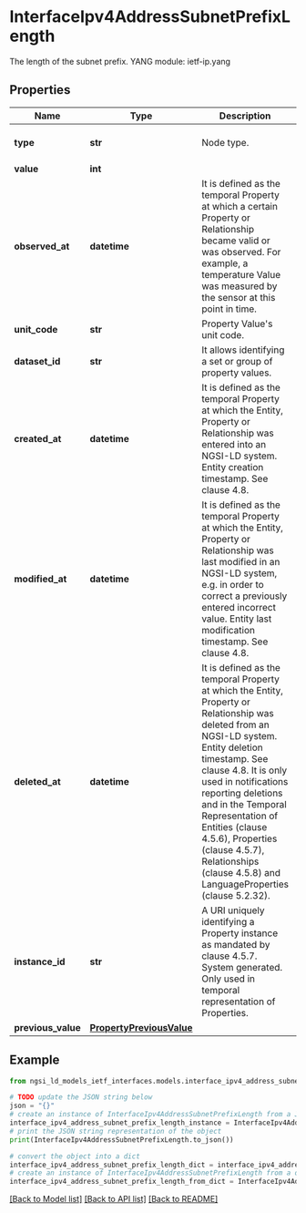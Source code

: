 # InterfaceIpv4AddressSubnetPrefixLength

The length of the subnet prefix.  YANG module: ietf-ip.yang 

## Properties

Name | Type | Description | Notes
------------ | ------------- | ------------- | -------------
**type** | **str** | Node type.  | [optional] [default to 'Property']
**value** | **int** |  | 
**observed_at** | **datetime** | It is defined as the temporal Property at which a certain Property or Relationship became valid or was observed. For example, a temperature Value was measured by the sensor at this point in time.  | [optional] 
**unit_code** | **str** | Property Value&#39;s unit code.  | [optional] 
**dataset_id** | **str** | It allows identifying a set or group of property values.  | [optional] 
**created_at** | **datetime** | It is defined as the temporal Property at which the Entity, Property or Relationship was entered into an NGSI-LD system.  Entity creation timestamp. See clause 4.8.  | [optional] 
**modified_at** | **datetime** | It is defined as the temporal Property at which the Entity, Property or Relationship was last modified in an NGSI-LD system, e.g. in order to correct a previously entered incorrect value.  Entity last modification timestamp. See clause 4.8.  | [optional] 
**deleted_at** | **datetime** | It is defined as the temporal Property at which the Entity, Property or Relationship was deleted from an NGSI-LD system.  Entity deletion timestamp. See clause 4.8. It is only used in notifications reporting deletions and in the Temporal Representation of Entities (clause 4.5.6), Properties (clause 4.5.7), Relationships (clause 4.5.8) and LanguageProperties (clause 5.2.32).  | [optional] 
**instance_id** | **str** | A URI uniquely identifying a Property instance as  mandated by clause 4.5.7. System generated. Only used in temporal representation of Properties.  | [optional] [readonly] 
**previous_value** | [**PropertyPreviousValue**](PropertyPreviousValue.md) |  | [optional] 

## Example

```python
from ngsi_ld_models_ietf_interfaces.models.interface_ipv4_address_subnet_prefix_length import InterfaceIpv4AddressSubnetPrefixLength

# TODO update the JSON string below
json = "{}"
# create an instance of InterfaceIpv4AddressSubnetPrefixLength from a JSON string
interface_ipv4_address_subnet_prefix_length_instance = InterfaceIpv4AddressSubnetPrefixLength.from_json(json)
# print the JSON string representation of the object
print(InterfaceIpv4AddressSubnetPrefixLength.to_json())

# convert the object into a dict
interface_ipv4_address_subnet_prefix_length_dict = interface_ipv4_address_subnet_prefix_length_instance.to_dict()
# create an instance of InterfaceIpv4AddressSubnetPrefixLength from a dict
interface_ipv4_address_subnet_prefix_length_from_dict = InterfaceIpv4AddressSubnetPrefixLength.from_dict(interface_ipv4_address_subnet_prefix_length_dict)
```
[[Back to Model list]](../README.md#documentation-for-models) [[Back to API list]](../README.md#documentation-for-api-endpoints) [[Back to README]](../README.md)


